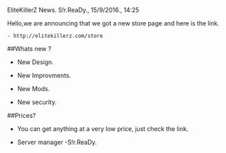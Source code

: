 EliteKillerZ News.
S!r.ReaDy., 15/9/2016., 14:25

Hello,we are announcing that we got a new store page and here is the link.

	- http://elitekillerz.com/store

##Whats new ?

- New Design.

- New Improvments.

- New Mods.

- New security.

##Prices?

- You can get anything at a very low price, just check the link.

- Server manager -S!r.ReaDy.
